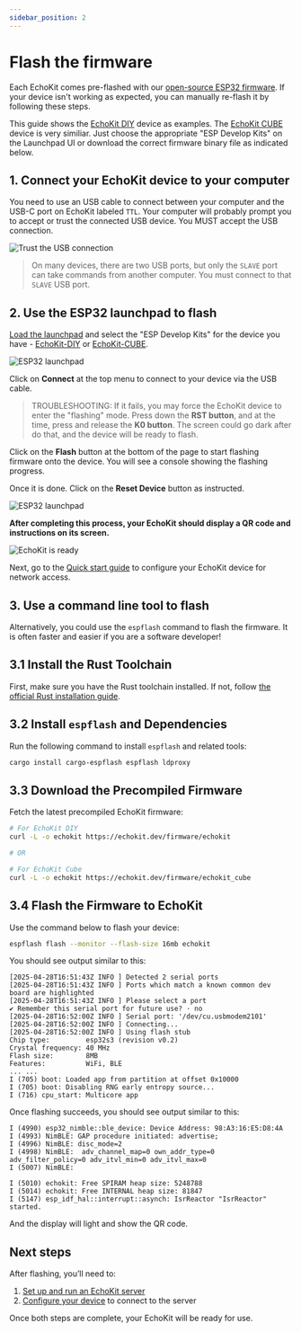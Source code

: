 ```yaml
---
sidebar_position: 2
---
```


# Flash the firmware

Each EchoKit comes pre-flashed with our [open-source ESP32 firmware](https://github.com/second-state/echokit_box). If your device isn't working as expected, you can manually re-flash it by following these steps.

This guide shows the [EchoKit DIY](https://echokit.dev/echokit_diy.html) device as examples.
The [EchoKit CUBE](https://echokit.dev/echokit_cube.html) device is very similiar. 
Just choose the appropriate "ESP Develop Kits" on the Launchpad UI or download the correct firmware binary file as indicated below.

## 1. Connect your EchoKit device to your computer

You need to use an USB cable to connect between your computer and the USB-C port on EchoKit labeled `TTL`. Your computer will probably prompt you to accept or trust the connected USB device. You MUST accept the USB connection.

![Trust the USB connection](trust.png)

> On many devices, there are two USB ports, but only the `SLAVE` port can take commands from another computer. You must connect to that `SLAVE` USB port.

## 2. Use the ESP32 launchpad to flash

[Load the launchpad](https://espressif.github.io/esp-launchpad/?flashConfigURL=https://echokit.dev/firmware/echokit.toml) and select the "ESP Develop Kits" for the device you have - [EchoKit-DIY](https://echokit.dev/echokit_diy.html) or [EchoKit-CUBE](https://echokit.dev/echokit_cube.html).

![ESP32 launchpad](launchpad.png)

Click on **Connect** at the top menu to connect to your device via the USB cable.

> TROUBLESHOOTING: If it fails, you may force the EchoKit device to enter the "flashing" mode. Press down the **RST button**, and at the time, press and release the **K0 button**. The screen could go dark after do that, and the device will be ready to flash.

Click on the **Flash** button at the bottom of the page to start flashing firmware onto the device. 
You will see a console showing the flashing progress. 

Once it is done. Click on the **Reset Device** button as instructed.

![ESP32 launchpad](launchpad_reset.png)

**After completing this process, your EchoKit should display a QR code and instructions on its screen.**

![EchoKit is ready](display.png)

Next, go to the [Quick start guide](../quick-start.md) to configure your EchoKit device for network access.

## 3. Use a command line tool to flash

Alternatively, you could use the `espflash` command to flash the firmware. It is often faster and easier if you are a software developer!

## 3.1 Install the Rust Toolchain

First, make sure you have the Rust toolchain installed. If not, follow [the official Rust installation guide](https://www.rust-lang.org/tools/install).

## 3.2 Install `espflash` and Dependencies

Run the following command to install `espflash` and related tools:

```bash
cargo install cargo-espflash espflash ldproxy
```

## 3.3 Download the Precompiled Firmware

Fetch the latest precompiled EchoKit firmware:

```bash
# For EchoKit DIY
curl -L -o echokit https://echokit.dev/firmware/echokit

# OR

# For EchoKit Cube
curl -L -o echokit https://echokit.dev/firmware/echokit_cube
```

## 3.4 Flash the Firmware to EchoKit

Use the command below to flash your device:

```bash
espflash flash --monitor --flash-size 16mb echokit
```

You should see output similar to this:

```
[2025-04-28T16:51:43Z INFO ] Detected 2 serial ports
[2025-04-28T16:51:43Z INFO ] Ports which match a known common dev board are highlighted
[2025-04-28T16:51:43Z INFO ] Please select a port
✔ Remember this serial port for future use? · no
[2025-04-28T16:52:00Z INFO ] Serial port: '/dev/cu.usbmodem2101'
[2025-04-28T16:52:00Z INFO ] Connecting...
[2025-04-28T16:52:00Z INFO ] Using flash stub
Chip type:         esp32s3 (revision v0.2)
Crystal frequency: 40 MHz
Flash size:        8MB
Features:          WiFi, BLE
... ...
I (705) boot: Loaded app from partition at offset 0x10000
I (705) boot: Disabling RNG early entropy source...
I (716) cpu_start: Multicore app
```

Once flashing succeeds, you should see output similar to this:

```
I (4990) esp32_nimble::ble_device: Device Address: 98:A3:16:E5:D8:4A
I (4993) NimBLE: GAP procedure initiated: advertise; 
I (4996) NimBLE: disc_mode=2
I (4998) NimBLE:  adv_channel_map=0 own_addr_type=0 adv_filter_policy=0 adv_itvl_min=0 adv_itvl_max=0
I (5007) NimBLE: 

I (5010) echokit: Free SPIRAM heap size: 5248788
I (5014) echokit: Free INTERNAL heap size: 81847
I (5147) esp_idf_hal::interrupt::asynch: IsrReactor "IsrReactor" started.
```
And the display will light and show the QR code.

## Next steps

After flashing, you’ll need to:

1. [Set up and run an EchoKit server](../server/echokit-server.md)
2. [Configure your device](../server/setup.md) to connect to the server

Once both steps are complete, your EchoKit will be ready for use.



